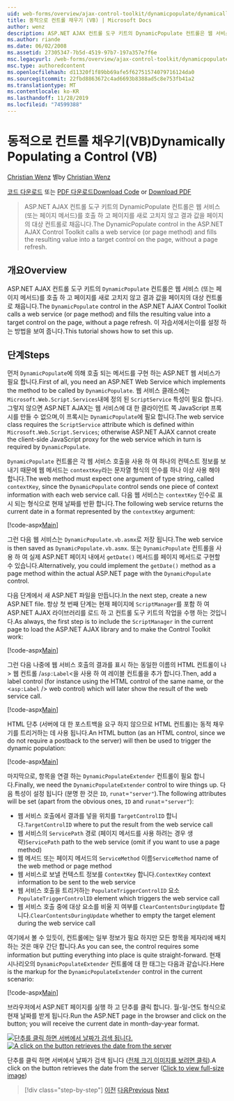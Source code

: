 ```yaml
---
uid: web-forms/overview/ajax-control-toolkit/dynamicpopulate/dynamically-populating-a-control-vb
title: 동적으로 컨트롤 채우기 (VB) | Microsoft Docs
author: wenz
description: ASP.NET AJAX 컨트롤 도구 키트의 DynamicPopulate 컨트롤은 웹 서비스 (또는 페이지 메서드)를 호출 하 고 결과 값을 t ...의 대상 컨트롤로 채웁니다.
ms.author: riande
ms.date: 06/02/2008
ms.assetid: 27305347-7b5d-4519-97b7-197a357e7f6e
msc.legacyurl: /web-forms/overview/ajax-control-toolkit/dynamicpopulate/dynamically-populating-a-control-vb
msc.type: authoredcontent
ms.openlocfilehash: d11320f1f89bb69afe5f62751574079716124da0
ms.sourcegitcommit: 22fbd8863672c4ad6693b8388ad5c8e753fb41a2
ms.translationtype: MT
ms.contentlocale: ko-KR
ms.lasthandoff: 11/28/2019
ms.locfileid: "74599388"
---
```

# <a name="dynamically-populating-a-control-vb"></a><span data-ttu-id="7600b-103">동적으로 컨트롤 채우기(VB)</span><span class="sxs-lookup"><span data-stu-id="7600b-103">Dynamically Populating a Control (VB)</span></span>

<span data-ttu-id="7600b-104">[Christian Wenz](https://github.com/wenz) 별</span><span class="sxs-lookup"><span data-stu-id="7600b-104">by [Christian Wenz](https://github.com/wenz)</span></span>

<span data-ttu-id="7600b-105">[코드 다운로드](https://download.microsoft.com/download/d/8/f/d8f2f6f9-1b7c-46ad-9252-e1fc81bdea3e/dynamicpopulate0.vb.zip) 또는 [PDF 다운로드](https://download.microsoft.com/download/b/6/a/b6ae89ee-df69-4c87-9bfb-ad1eb2b23373/dynamicpopulate0VB.pdf)</span><span class="sxs-lookup"><span data-stu-id="7600b-105">[Download Code](https://download.microsoft.com/download/d/8/f/d8f2f6f9-1b7c-46ad-9252-e1fc81bdea3e/dynamicpopulate0.vb.zip) or [Download PDF](https://download.microsoft.com/download/b/6/a/b6ae89ee-df69-4c87-9bfb-ad1eb2b23373/dynamicpopulate0VB.pdf)</span></span>

> <span data-ttu-id="7600b-106">ASP.NET AJAX 컨트롤 도구 키트의 DynamicPopulate 컨트롤은 웹 서비스 (또는 페이지 메서드)를 호출 하 고 페이지를 새로 고치지 않고 결과 값을 페이지의 대상 컨트롤로 채웁니다.</span><span class="sxs-lookup"><span data-stu-id="7600b-106">The DynamicPopulate control in the ASP.NET AJAX Control Toolkit calls a web service (or page method) and fills the resulting value into a target control on the page, without a page refresh.</span></span>

## <a name="overview"></a><span data-ttu-id="7600b-107">개요</span><span class="sxs-lookup"><span data-stu-id="7600b-107">Overview</span></span>

<span data-ttu-id="7600b-108">ASP.NET AJAX 컨트롤 도구 키트의 `DynamicPopulate` 컨트롤은 웹 서비스 (또는 페이지 메서드)를 호출 하 고 페이지를 새로 고치지 않고 결과 값을 페이지의 대상 컨트롤로 채웁니다.</span><span class="sxs-lookup"><span data-stu-id="7600b-108">The `DynamicPopulate` control in the ASP.NET AJAX Control Toolkit calls a web service (or page method) and fills the resulting value into a target control on the page, without a page refresh.</span></span> <span data-ttu-id="7600b-109">이 자습서에서는이를 설정 하는 방법을 보여 줍니다.</span><span class="sxs-lookup"><span data-stu-id="7600b-109">This tutorial shows how to set this up.</span></span>

## <a name="steps"></a><span data-ttu-id="7600b-110">단계</span><span class="sxs-lookup"><span data-stu-id="7600b-110">Steps</span></span>

<span data-ttu-id="7600b-111">먼저 `DynamicPopulate`에 의해 호출 되는 메서드를 구현 하는 ASP.NET 웹 서비스가 필요 합니다.</span><span class="sxs-lookup"><span data-stu-id="7600b-111">First of all, you need an ASP.NET Web Service which implements the method to be called by `DynamicPopulate`.</span></span> <span data-ttu-id="7600b-112">웹 서비스 클래스에는 `Microsoft.Web.Script.Services`내에 정의 된 `ScriptService` 특성이 필요 합니다. 그렇지 않으면 ASP.NET AJAX는 웹 서비스에 대 한 클라이언트 쪽 JavaScript 프록시를 만들 수 없으며,이 프록시는 `DynamicPopulate`에 필요 합니다.</span><span class="sxs-lookup"><span data-stu-id="7600b-112">The web service class requires the `ScriptService` attribute which is defined within `Microsoft.Web.Script.Services`; otherwise ASP.NET AJAX cannot create the client-side JavaScript proxy for the web service which in turn is required by `DynamicPopulate`.</span></span>

<span data-ttu-id="7600b-113">`DynamicPopulate` 컨트롤은 각 웹 서비스 호출을 사용 하 여 하나의 컨텍스트 정보를 보내기 때문에 웹 메서드는 `contextKey`라는 문자열 형식의 인수를 하나 이상 사용 해야 합니다.</span><span class="sxs-lookup"><span data-stu-id="7600b-113">The web method must expect one argument of type string, called `contextKey`, since the `DynamicPopulate` control sends one piece of context information with each web service call.</span></span> <span data-ttu-id="7600b-114">다음 웹 서비스는 `contextKey` 인수로 표시 되는 형식으로 현재 날짜를 반환 합니다.</span><span class="sxs-lookup"><span data-stu-id="7600b-114">The following web service returns the current date in a format represented by the `contextKey` argument:</span></span>

[!code-aspx[Main](dynamically-populating-a-control-vb/samples/sample1.aspx)]

<span data-ttu-id="7600b-115">그런 다음 웹 서비스는 `DynamicPopulate.vb.asmx`로 저장 됩니다.</span><span class="sxs-lookup"><span data-stu-id="7600b-115">The web service is then saved as `DynamicPopulate.vb.asmx`.</span></span> <span data-ttu-id="7600b-116">또는 `DynamicPopulate` 컨트롤을 사용 하 여 실제 ASP.NET 페이지 내에서 `getDate()` 메서드를 페이지 메서드로 구현할 수 있습니다.</span><span class="sxs-lookup"><span data-stu-id="7600b-116">Alternatively, you could implement the `getDate()` method as a page method within the actual ASP.NET page with the `DynamicPopulate` control.</span></span>

<span data-ttu-id="7600b-117">다음 단계에서 새 ASP.NET 파일을 만듭니다.</span><span class="sxs-lookup"><span data-stu-id="7600b-117">In the next step, create a new ASP.NET file.</span></span> <span data-ttu-id="7600b-118">항상 첫 번째 단계는 현재 페이지에 `ScriptManager`를 포함 하 여 ASP.NET AJAX 라이브러리를 로드 하 고 컨트롤 도구 키트의 작업을 수행 하는 것입니다.</span><span class="sxs-lookup"><span data-stu-id="7600b-118">As always, the first step is to include the `ScriptManager` in the current page to load the ASP.NET AJAX library and to make the Control Toolkit work:</span></span>

[!code-aspx[Main](dynamically-populating-a-control-vb/samples/sample2.aspx)]

<span data-ttu-id="7600b-119">그런 다음 나중에 웹 서비스 호출의 결과를 표시 하는 동일한 이름의 HTML 컨트롤이 나 &gt; 웹 컨트롤  /`asp:Label`&lt;을 사용 하 여 레이블 컨트롤을 추가 합니다.</span><span class="sxs-lookup"><span data-stu-id="7600b-119">Then, add a label control (for instance using the HTML control of the same name, or the &lt;`asp:Label` /&gt; web control) which will later show the result of the web service call.</span></span>

[!code-aspx[Main](dynamically-populating-a-control-vb/samples/sample3.aspx)]

<span data-ttu-id="7600b-120">HTML 단추 (서버에 대 한 포스트백을 요구 하지 않으므로 HTML 컨트롤)는 동적 채우기를 트리거하는 데 사용 됩니다.</span><span class="sxs-lookup"><span data-stu-id="7600b-120">An HTML button (as an HTML control, since we do not require a postback to the server) will then be used to trigger the dynamic population:</span></span>

[!code-aspx[Main](dynamically-populating-a-control-vb/samples/sample4.aspx)]

<span data-ttu-id="7600b-121">마지막으로, 항목을 연결 하는 `DynamicPopulateExtender` 컨트롤이 필요 합니다.</span><span class="sxs-lookup"><span data-stu-id="7600b-121">Finally, we need the `DynamicPopulateExtender` control to wire things up.</span></span> <span data-ttu-id="7600b-122">다음 특성이 설정 됩니다 (분명 한 것은 `ID`, `runat`=`"server"`).</span><span class="sxs-lookup"><span data-stu-id="7600b-122">The following attributes will be set (apart from the obvious ones, `ID` and `runat`=`"server"`):</span></span>

- <span data-ttu-id="7600b-123">웹 서비스 호출에서 결과를 넣을 위치를 `TargetControlID` 합니다.</span><span class="sxs-lookup"><span data-stu-id="7600b-123">`TargetControlID` where to put the result from the web service call</span></span>
- <span data-ttu-id="7600b-124">웹 서비스의 `ServicePath` 경로 (페이지 메서드를 사용 하려는 경우 생략)</span><span class="sxs-lookup"><span data-stu-id="7600b-124">`ServicePath` path to the web service (omit if you want to use a page method)</span></span>
- <span data-ttu-id="7600b-125">웹 메서드 또는 페이지 메서드의 `ServiceMethod` 이름</span><span class="sxs-lookup"><span data-stu-id="7600b-125">`ServiceMethod` name of the web method or page method</span></span>
- <span data-ttu-id="7600b-126">웹 서비스로 보낼 컨텍스트 정보를 `ContextKey` 합니다.</span><span class="sxs-lookup"><span data-stu-id="7600b-126">`ContextKey` context information to be sent to the web service</span></span>
- <span data-ttu-id="7600b-127">웹 서비스 호출을 트리거하는 `PopulateTriggerControlID` 요소</span><span class="sxs-lookup"><span data-stu-id="7600b-127">`PopulateTriggerControlID` element which triggers the web service call</span></span>
- <span data-ttu-id="7600b-128">웹 서비스 호출 중에 대상 요소를 비울 지 여부를 `ClearContentsDuringUpdate` 합니다.</span><span class="sxs-lookup"><span data-stu-id="7600b-128">`ClearContentsDuringUpdate` whether to empty the target element during the web service call</span></span>

<span data-ttu-id="7600b-129">여기에서 볼 수 있듯이, 컨트롤에는 일부 정보가 필요 하지만 모든 항목을 제자리에 배치 하는 것은 매우 간단 합니다.</span><span class="sxs-lookup"><span data-stu-id="7600b-129">As you can see, the control requires some information but putting everything into place is quite straight-forward.</span></span> <span data-ttu-id="7600b-130">현재 시나리오의 `DynamicPopulateExtender` 컨트롤에 대 한 태그는 다음과 같습니다.</span><span class="sxs-lookup"><span data-stu-id="7600b-130">Here is the markup for the `DynamicPopulateExtender` control in the current scenario:</span></span>

[!code-aspx[Main](dynamically-populating-a-control-vb/samples/sample5.aspx)]

<span data-ttu-id="7600b-131">브라우저에서 ASP.NET 페이지를 실행 하 고 단추를 클릭 합니다. 월-일-연도 형식으로 현재 날짜를 받게 됩니다.</span><span class="sxs-lookup"><span data-stu-id="7600b-131">Run the ASP.NET page in the browser and click on the button; you will receive the current date in month-day-year format.</span></span>

<span data-ttu-id="7600b-132">[![단추를 클릭 하면 서버에서 날짜가 검색 됩니다.](dynamically-populating-a-control-vb/_static/image2.png)](dynamically-populating-a-control-vb/_static/image1.png)</span><span class="sxs-lookup"><span data-stu-id="7600b-132">[![A click on the button retrieves the date from the server](dynamically-populating-a-control-vb/_static/image2.png)](dynamically-populating-a-control-vb/_static/image1.png)</span></span>

<span data-ttu-id="7600b-133">단추를 클릭 하면 서버에서 날짜가 검색 됩니다 ([전체 크기 이미지를 보려면 클릭](dynamically-populating-a-control-vb/_static/image3.png)).</span><span class="sxs-lookup"><span data-stu-id="7600b-133">A click on the button retrieves the date from the server ([Click to view full-size image](dynamically-populating-a-control-vb/_static/image3.png))</span></span>

> [!div class="step-by-step"]
> <span data-ttu-id="7600b-134">[이전](using-dynamicpopulate-with-a-user-control-and-javascript-cs.md)
> [다음](dynamically-populating-a-control-using-javascript-code-vb.md)</span><span class="sxs-lookup"><span data-stu-id="7600b-134">[Previous](using-dynamicpopulate-with-a-user-control-and-javascript-cs.md)
[Next](dynamically-populating-a-control-using-javascript-code-vb.md)</span></span>
